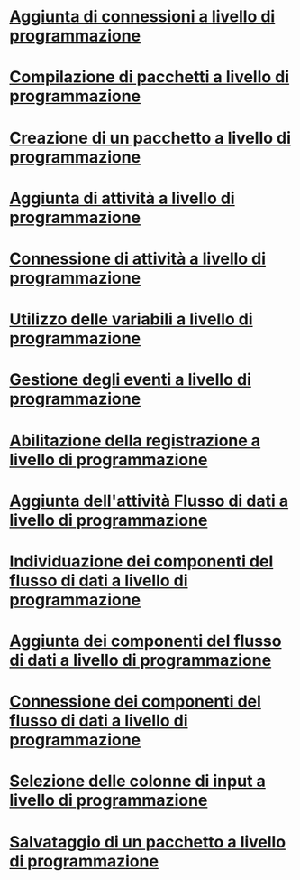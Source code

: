 # [Aggiunta di connessioni a livello di programmazione](adding-connections-programmatically.md)

# [Compilazione di pacchetti a livello di programmazione](building-packages-programmatically.md)
# [Creazione di un pacchetto a livello di programmazione](creating-a-package-programmatically.md)
# [Aggiunta di attività a livello di programmazione](adding-tasks-programmatically.md)
# [Connessione di attività a livello di programmazione](connecting-tasks-programmatically.md)
# [Utilizzo delle variabili a livello di programmazione](working-with-variables-programmatically.md)
# [Gestione degli eventi a livello di programmazione](handling-events-programmatically.md)
# [Abilitazione della registrazione a livello di programmazione](enabling-logging-programmatically.md)
# [Aggiunta dell'attività Flusso di dati a livello di programmazione](adding-the-data-flow-task-programmatically.md)
# [Individuazione dei componenti del flusso di dati a livello di programmazione](discovering-data-flow-components-programmatically.md)
# [Aggiunta dei componenti del flusso di dati a livello di programmazione](adding-data-flow-components-programmatically.md)
# [Connessione dei componenti del flusso di dati a livello di programmazione](connecting-data-flow-components-programmatically.md)
# [Selezione delle colonne di input a livello di programmazione](selecting-input-columns-programmatically.md)
# [Salvataggio di un pacchetto a livello di programmazione](saving-a-package-programmatically.md)
